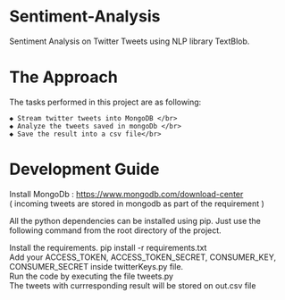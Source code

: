 # Sentiment-Analysis
Sentiment Analysis on Twitter Tweets using NLP library TextBlob.

# The Approach
The tasks performed in this project are as following:
```
◆ Stream twitter tweets into MongoDB </br>
◆ Analyze the tweets saved in mongoDb </br>
◆ Save the result into a csv file</br>
```

# Development Guide
Install MongoDb : https://www.mongodb.com/download-center </br>
( incoming tweets are stored in mongodb as part of the requirement )</br>

All the python dependencies can be installed using pip. Just use the following command from the root directory of the project. </br>

Install the requirements. pip install -r requirements.txt</br>
Add your ACCESS_TOKEN, ACCESS_TOKEN_SECRET, CONSUMER_KEY, CONSUMER_SECRET inside twitterKeys.py file.</br>
Run the code by executing the file tweets.py</br>
The tweets with currresponding result will be stored on out.csv file</br>
